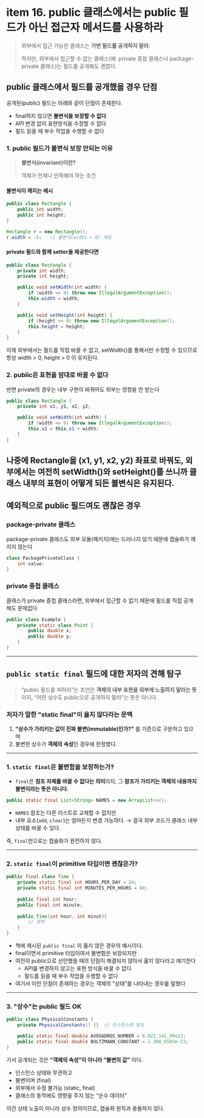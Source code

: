 # item 16. public 클래스에서는 public 필드가 아닌 접근자 메서드를 사용하라
> 외부에서 접근 가능한 클래스는 **가변 필드를 공개하지 말라**.
> 
> 하지만, 외부에서 접근할 수 없는 클래스(예: private 중첩 클래스나 package-private 클래스)는 필드를 공개해도 괜찮다.
 
## public 클래스에서 필드를 공개했을 경우 단점
공개된(public) 필드는 아래와 같이 단점이 존재한다.
- final하지 않으면 **불변식을 보장할 수 없다**
- API 변경 없이 표현방식을 수정할 수 없다
- 필드 읽을 때 부수 작업을 수행할 수 없다

### 1. public 필드가 불변식 보장 안되는 이유
> **불변식(invariant)이란?**
>
> 객체가 언제나 만족해야 하는 조건

#### 불변식이 깨지는 예시
```java
public class Rectangle {
    public int width;
    public int height;
}

Rectangle r = new Rectangle();
r.width = -5;   // 불변식(width > 0) 깨짐

```

#### private 필드와 함께 setter을 제공한다면
```java
public class Rectangle {
    private int width;
    private int height;

    public void setWidth(int width) {
        if (width <= 0) throw new IllegalArgumentException();
        this.width = width;
    }

    public void setHeight(int height) {
        if (height <= 0) throw new IllegalArgumentException();
        this.height = height;
    }
}
```
이제 외부에서는 필드를 직접 바꿀 수 없고, setWidth()를 통해서만 수정할 수 있으므로
항상 width > 0, height > 0 이 유지된다.

### 2. public은 표현을 맘대로 바꿀 수 없다
반면 private의 경우는 내부 구현이 바뀌어도 외부는 영향을 안 받는다
```java
public class Rectangle {
    private int x1, y1, x2, y2;

    public void setWidth(int width) {
        if (width <= 0) throw new IllegalArgumentException();
        this.x2 = this.x1 + width;
    }
}
```
나중에 Rectangle을 (x1, y1, x2, y2) 좌표로 바꿔도, 외부에서는 여전히 setWidth()와 setHeight()를 쓰니까
클래스 내부의 표현이 어떻게 되든 불변식은 유지된다.
---
## 예외적으로 public 필드여도 괜찮은 경우
### package-private 클래스
package-private 클래스도 외부 모듈(패키지)에는 드러나지 않기 때문에
캡슐화가 깨지지 않는다
```java
class PackagePrivateClass {
    int value;
}
```
### private 중첩 클래스
클래스가 private 중첩 클래스라면, 외부에서 접근할 수 없기 때문에 필드를 직접 공개해도 문제없다
```java
public class Example {
    private static class Point {
        public double x;
        public double y;
    }
}
```
---
## `public static final` 필드에 대한 저자의 견해 탐구
> “public 필드를 피하라”는 조언은 **객체의 내부 표현을 외부에 노출하지 말라는 뜻**이지,
> “어떤 상수도 public으로 공개하지 말라”는 뜻은 아니다.

### 저자가 말한 "static final"이 옳지 않다라는 문맥
1. **“상수가 가리키는 값이 진짜 불변(immutable)인가?”** 를 기준으로 구분하고 있으며
2. 불변한 상수가 **객체의 속성**인 경우에 한정했다.

---
### 1. `static final`은 불변함을 보장하는가?

* `final`은 **참조 자체를 바꿀 수 없다는 의미**이지,
  그 **참조가 가리키는 객체의 내용까지 불변이라는 뜻은 아니다.**

```java
public static final List<String> NAMES = new ArrayList<>();
```
* `NAMES` 참조는 다른 리스트로 교체할 수 없지만
* 내부 요소(`add`, `clear`)는 얼마든지 변경 가능하다.
  → 결국 외부 코드가 클래스 내부 상태를 바꿀 수 있다.

즉, `final`만으로는 캡슐화가 완전하지 않다.

---
### 2. `static final`이 primitive 타입이면 괜찮은가?
```java
public final class Time {
    private static final int HOURS_PER_DAY = 24;
    private static final int MINUTES_PER_HOURS = 60;
    
    public final int hour;
    public final int minute;
    
    public Time(int hour, int minut){
        // 생략
    }
}
```
- 책에 제시된 `public final` 이 옳지 않은 경우의 예시이다.
- final이면서 primitive 타입이여서 불변함은 보장되지만
- 여전히 public으로 선언했을 때의 단점이 해결되지 않아서 옳지 않다라고 얘기한다
    - API를 변경하지 않고는 표현 방식을 바꿀 수 없다
    - 필드를 읽을 때 부수 작업을 수행할 수 없다
- 여기서 이런 단점이 존재하는 경우는 객체의 "상태"를 나타내는 경우를 말했다

---
### 3. "상수"는 public 필드 OK
```java
public class PhysicalConstants {
    private PhysicalConstants() {}  // 인스턴스화 방지

    public static final double AVOGADROS_NUMBER = 6.022_141_99e23;
    public static final double BOLTZMANN_CONSTANT = 1.380_6503e-23;
}
```
기서 공개되는 것은 **“객체의 속성”이 아니라 “불변의 값”** 이다.

- 인스턴스 상태와 무관하고
- 불변이며 (final)
- 외부에서 수정 불가능 (static, final)
- 클래스의 동작에도 영향을 주지 않는 “순수 데이터”

이건 상태 노출이 아니라 상수 정의이므로, 캡슐화 원칙과 충돌하지 않다.